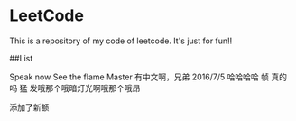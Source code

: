 # LeetCode
This is a repository of my code of leetcode. It's just for fun!!


##List
 
Speak now
See the flame
Master 有中文啊，兄弟
2016/7/5
哈哈哈哈
帧
真的吗
猛
发哦那个哦暗灯光啊哦那个哦昂


添加了新额


